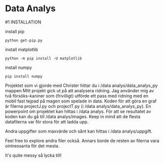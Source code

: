 # Data Analys

#1 INSTALLATION 

install pip
```
python get-pip.py
```

install matplotlib
```
python -m pip install -U matplotlib
```

install numpy
```
pip install numpy
```

Projektet som vi gjorde med Christer hittar du i /data analys/data_analys_py mappen
Mitt projekt gick ut på att analysera ridning. Jag använder mig av två försöks-kaniner som (frivilligt) utförde ett pass med ridning med en mobil fast tejpad på magen som spelade in data. Koden för att göra en graf är filerna projectJ.py och projectT.py (i /data analys/data_analys_py). En powerpoint om projektet kan hittas i /data analys. För att se resultatet av koden kan du gå till /data analys/images. 
Keep in mind att de flesta datafilerna var för stora för att ladda upp. 

Andra uppgifter som maxvärde och sånt kan hittas i /data analys/uppgift. 

Feel free to explore andra filer också. Annars borde de resten av filerna vara ointressanta för det mesta. 

It's quite messy så lycka till!
